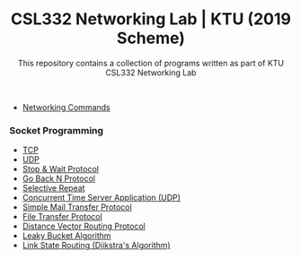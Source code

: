 <h1 align="center">CSL332 Networking Lab | KTU (2019 Scheme) </h1>
<div align="center">
  <p>This repository contains a collection of programs written as part of KTU CSL332 Networking Lab </p>
</div>
<br>

- [Networking Commands](/Networking_Commands.md)

### Socket Programming
 - [TCP](Socket-Programming/TCP)
 - [UDP](Socket-Programming/UDP)
 - [Stop & Wait Protocol](Sliding-Window-Protocols/Stop-N-Wait/)
 - [Go Back N Protocol](Sliding-Window-Protocols/Go-back-N/)
 - [Selective Repeat](Sliding-Window-Protocols/Selective-Repeat/)
 - [Concurrent Time Server Application (UDP)](./Time-Server-Application/)
 - [Simple Mail Transfer Protocol](./SMTP/)
 - [File Transfer Protocol](./File%20Transfer%20Protocol/)
 - [Distance Vector Routing Protocol](./Distance-Vector-Routing/)
 - [Leaky Bucket Algorithm](./Leaky-Bucket/)
 - [Link State Routing (Djikstra's Algorithm)](./Link-State-Routing/)
